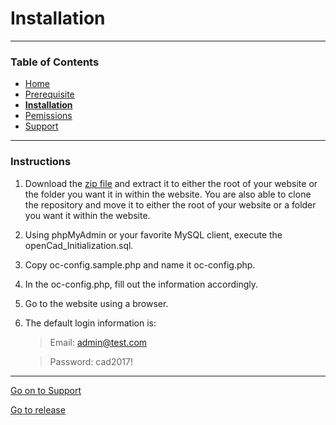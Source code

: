 # Installation
___
### Table of Contents
- [Home](README.md)
- [Prerequisite](prerequisite.md)
- [__Installation__](installation.md)
- [Pemissions](permissions.md)
- [Support](support.md)
___
### Instructions
1. Download the [zip file](https://github.com/StormlightTech/openCAD-php/archive/development-stable.zip) and extract it to either the root of your website or the folder you want it in within the website. You are also able to clone the repository and move it to either the root of your website or a folder you want it within the website.
2. Using phpMyAdmin or your favorite MySQL client, execute the openCad_Initialization.sql.
3. Copy oc-config.sample.php and name it oc-config.php.
4. In the oc-config.php, fill out the information accordingly.
5. Go to the website using a browser.
6. The default login information is:
	> Email: admin@test.com

	> Password: cad2017!
___
[Go on to Support](support.md)

[Go to release](../../)
